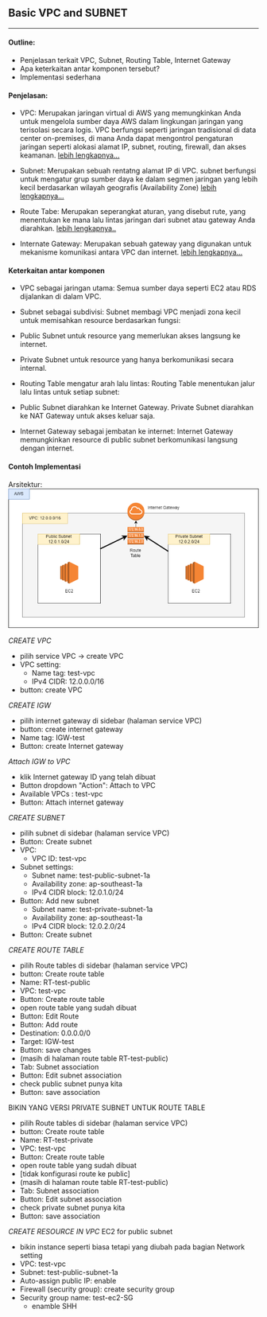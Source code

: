 ## Basic VPC and SUBNET

---

#### Outline:

- Penjelasan terkait VPC, Subnet, Routing Table, Internet Gateway
- Apa keterkaitan antar komponen tersebut?
- Implementasi sederhana

#### Penjelasan:

- VPC: Merupakan jaringan virtual di AWS yang memungkinkan Anda untuk mengelola sumber daya AWS dalam lingkungan jaringan yang terisolasi secara logis. VPC berfungsi seperti jaringan tradisional di data center on-premises, di mana Anda dapat mengontrol pengaturan jaringan seperti alokasi alamat IP, subnet, routing, firewall, dan akses keamanan. [lebih lengkapnya...](https://docs.aws.amazon.com/id_id/vpc/latest/userguide/what-is-amazon-vpc.html)
  <br>

- Subnet: Merupakan sebuah rentatng alamat IP di VPC. subnet berfungsi untuk mengatur grup sumber daya ke dalam segmen jaringan yang lebih kecil berdasarkan wilayah geografis (Availability Zone) [lebih lengkapnya...](https://docs.aws.amazon.com/id_id/vpc/latest/userguide/configure-subnets.html)
  <br>
- Route Tabe: Merupakan seperangkat aturan, yang disebut rute, yang menentukan ke mana lalu lintas jaringan dari subnet atau gateway Anda diarahkan. [lebih lengkapnya..](https://docs.aws.amazon.com/id_id/vpc/latest/userguide/VPC_Route_Tables.html)
  <br>
- Internate Gateway: Merupakan sebuah gateway yang digunakan untuk mekanisme komunikasi antara VPC dan internet. [lebih lengkapnya...](https://docs.aws.amazon.com/id_id/vpc/latest/userguide/VPC_Internet_Gateway.html)

#### Keterkaitan antar komponen

- VPC sebagai jaringan utama:
  Semua sumber daya seperti EC2 atau RDS dijalankan di dalam VPC.

- Subnet sebagai subdivisi:
  Subnet membagi VPC menjadi zona kecil untuk memisahkan resource berdasarkan fungsi:
- Public Subnet untuk resource yang memerlukan akses langsung ke internet.
- Private Subnet untuk resource yang hanya berkomunikasi secara internal.
- Routing Table mengatur arah lalu lintas:
  Routing Table menentukan jalur lalu lintas untuk setiap subnet:
- Public Subnet diarahkan ke Internet Gateway.
  Private Subnet diarahkan ke NAT Gateway untuk akses keluar saja.
- Internet Gateway sebagai jembatan ke internet:
  Internet Gateway memungkinkan resource di public subnet berkomunikasi langsung dengan internet.

#### Contoh Implementasi

Arsitektur:
<img src="./img/02-aws-basic-vpc.drawio.png" alt="Deskripsi Gambar" width="600">

_CREATE VPC_

- pilih service VPC -> create VPC
- VPC setting:
  - Name tag: test-vpc
  - IPv4 CIDR: 12.0.0.0/16
- button: create VPC

_CREATE IGW_

- pilih internet gateway di sidebar (halaman service VPC)
- button: create internet gateway
- Name tag: IGW-test
- Button: create Internet gateway

_Attach IGW to VPC_

- klik Internet gateway ID yang telah dibuat
- Button dropdown "Action": Attach to VPC
- Available VPCs : test-vpc
- Button: Attach internet gateway

_CREATE SUBNET_

- pilih subnet di sidebar (halaman service VPC)
- Button: Create subnet
- VPC:
  - VPC ID: test-vpc
- Subnet settings:
  - Subnet name: test-public-subnet-1a
  - Availability zone: ap-southeast-1a
  - IPv4 CIDR block: 12.0.1.0/24
- Button: Add new subnet
  - Subnet name: test-private-subnet-1a
  - Availability zone: ap-southeast-1a
  - IPv4 CIDR block: 12.0.2.0/24
- Button: Create subnet

_CREATE ROUTE TABLE_

- pilih Route tables di sidebar (halaman service VPC)
- button: Create route table
- Name: RT-test-public
- VPC: test-vpc
- Button: Create route table
- open route table yang sudah dibuat
- Button: Edit Route
- Button: Add route
- Destination: 0.0.0.0/0
- Target: IGW-test
- Button: save changes
- (masih di halaman route table RT-test-public)
- Tab: Subnet association
- Button: Edit subnet association
- check public subnet punya kita
- Button: save association

BIKIN YANG VERSI PRIVATE SUBNET UNTUK ROUTE TABLE

- pilih Route tables di sidebar (halaman service VPC)
- button: Create route table
- Name: RT-test-private
- VPC: test-vpc
- Button: Create route table
- open route table yang sudah dibuat
- [tidak konfigurasi route ke public]
- (masih di halaman route table RT-test-public)
- Tab: Subnet association
- Button: Edit subnet association
- check private subnet punya kita
- Button: save association

_CREATE RESOURCE IN VPC_
EC2 for public subnet

- bikin instance seperti biasa tetapi yang diubah pada bagian Network setting
- VPC: test-vpc
- Subnet: test-public-subnet-1a
- Auto-assign public IP: enable
- Firewall (security group): create security group
- Security group name: test-ec2-SG
  - enamble SHH
